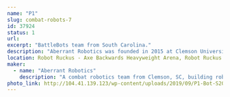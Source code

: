 ```yaml
---
name: "P1"
slug: combat-robots-7
id: 37924
status: 1
url: 
excerpt: "BattleBots team from South Carolina."
description: "Aberrant Robotics was founded in 2015 at Clemson University.  We now carry on competing robots in weight classes all the way from 1 pound to 250 pounds."
location: Robot Ruckus - Axe Backwards Heavyweight Arena, Robot Ruckus - Small Arena
maker:
  - name: "Aberrant Robotics"
    description: "A combat robotics team from Clemson, SC, building robots from 1 lb to 250 lb."
photo_link: http://104.41.139.123/wp-content/uploads/2019/09/P1-Bot-S2019-1024x683.jpg
---
```


